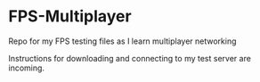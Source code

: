 # FPS-Multiplayer
Repo for my FPS testing files as I learn multiplayer networking

Instructions for downloading and connecting to my test server are incoming.
